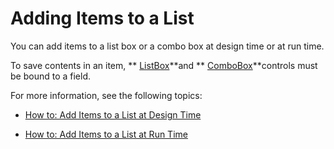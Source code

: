 
# Adding Items to a List

You can add items to a list box or a combo box at design time or at run time. 

To save contents in an item,  ** [ListBox](f56ba480-f8fe-6d12-265e-3b0a9838af97.md)**and  ** [ComboBox](31e7c1de-ee4e-b3d9-4579-7fc6b215bad3.md)**controls must be bound to a field.

For more information, see the following topics:


-  [How to: Add Items to a List at Design Time](272242c3-4d28-ca8c-d829-54851959b3b4.md)
    
-  [How to: Add Items to a List at Run Time](5dd25eb3-8c36-3e71-30ae-b35638ef6943.md)
    

